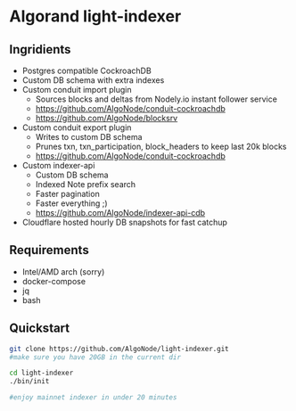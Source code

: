 # Algorand light-indexer

## Ingridients

* Postgres compatible CockroachDB
* Custom DB schema with extra indexes
* Custom conduit import plugin
  * Sources blocks and deltas from Nodely.io instant follower service
  * https://github.com/AlgoNode/conduit-cockroachdb
  * https://github.com/AlgoNode/blocksrv
* Custom conduit export plugin
  * Writes to custom DB schema
  * Prunes txn, txn_participation, block_headers to keep last 20k blocks
  * https://github.com/AlgoNode/conduit-cockroachdb
* Custom indexer-api
  * Custom DB schema
  * Indexed Note prefix search
  * Faster pagination
  * Faster everything ;)
  * https://github.com/AlgoNode/indexer-api-cdb
* Cloudflare hosted hourly DB snapshots for fast catchup

## Requirements

* Intel/AMD arch (sorry)
* docker-compose
* jq
* bash

## Quickstart


```bash
git clone https://github.com/AlgoNode/light-indexer.git
#make sure you have 20GB in the current dir 

cd light-indexer
./bin/init

#enjoy mainnet indexer in under 20 minutes
```
